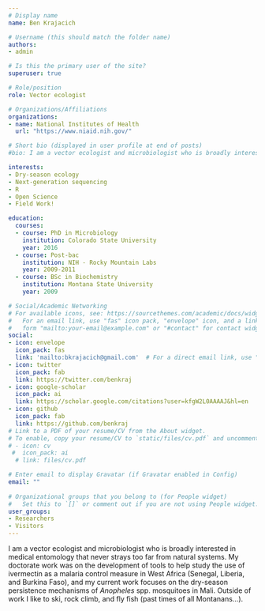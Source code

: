 ```yaml
---
# Display name
name: Ben Krajacich

# Username (this should match the folder name)
authors:
- admin

# Is this the primary user of the site?
superuser: true

# Role/position
role: Vector ecologist

# Organizations/Affiliations
organizations:
- name: National Institutes of Health
  url: "https://www.niaid.nih.gov/"

# Short bio (displayed in user profile at end of posts)
#bio: I am a vector ecologist and microbiologist who is broadly interested in medical entomology that never strays too far from natural systems. My doctorate work was on the development of tools to help study the use of ivermectin as a malaria control measure in West Africa (Senegal, Liberia, and Burkina Faso), and my current work focuses on the dry-season persistence mechanisms of *Anopheles* spp. mosquitoes in Mali. Outside of work I like to ski, rock climb, and fly fish (past times of all Montanans...).

interests:
- Dry-season ecology
- Next-generation sequencing
- R
- Open Science
- Field Work!

education:
  courses:
  - course: PhD in Microbiology
    institution: Colorado State University
    year: 2016
  - course: Post-bac
    institution: NIH - Rocky Mountain Labs
    year: 2009-2011
  - course: BSc in Biochemistry
    institution: Montana State University
    year: 2009

# Social/Academic Networking
# For available icons, see: https://sourcethemes.com/academic/docs/widgets/#icons
#   For an email link, use "fas" icon pack, "envelope" icon, and a link in the
#   form "mailto:your-email@example.com" or "#contact" for contact widget.
social:
- icon: envelope
  icon_pack: fas
  link: 'mailto:bkrajacich@gmail.com'  # For a direct email link, use "mailto:test@example.org".
- icon: twitter
  icon_pack: fab
  link: https://twitter.com/benkraj
- icon: google-scholar
  icon_pack: ai
  link: https://scholar.google.com/citations?user=kfgW2L0AAAAJ&hl=en
- icon: github
  icon_pack: fab
  link: https://github.com/benkraj
# Link to a PDF of your resume/CV from the About widget.
# To enable, copy your resume/CV to `static/files/cv.pdf` and uncomment the lines below.  
# - icon: cv
 #  icon_pack: ai
  # link: files/cv.pdf

# Enter email to display Gravatar (if Gravatar enabled in Config)
email: ""
  
# Organizational groups that you belong to (for People widget)
#   Set this to `[]` or comment out if you are not using People widget.  
user_groups:
- Researchers
- Visitors
---
```


I am a vector ecologist and microbiologist who is broadly interested in medical entomology that never strays too far from natural systems. My doctorate work was on the development of tools to help study the use of ivermectin as a malaria control measure in West Africa (Senegal, Liberia, and Burkina Faso), and my current work focuses on the dry-season persistence mechanisms of *Anopheles* spp. mosquitoes in Mali. Outside of work I like to ski, rock climb, and fly fish (past times of all Montanans...).
